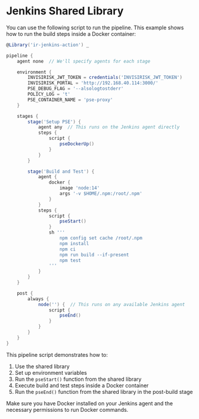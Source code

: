 # Jenkins Shared Library

You can use the following script to run the pipeline. This example shows how to run the build steps inside a Docker container:

```groovy
@Library('ir-jenkins-action') _

pipeline {
    agent none  // We'll specify agents for each stage

    environment {
        INVISIRISK_JWT_TOKEN = credentials('INVISIRISK_JWT_TOKEN')
        INVISIRISK_PORTAL = 'http://192.168.40.114:3000/'
        PSE_DEBUG_FLAG = '--alsologtostderr'
        POLICY_LOG = 't'
        PSE_CONTAINER_NAME = 'pse-proxy'
    }

    stages {
        stage('Setup PSE') {
            agent any  // This runs on the Jenkins agent directly
            steps {
                script {
                    pseDockerUp()
                }
            }
        }

        stage('Build and Test') {
            agent {
                docker {
                    image 'node:14'
                    args '-v $HOME/.npm:/root/.npm'
                }
            }
            steps {
                script {
                    pseStart()
                }
                sh '''
                    npm config set cache /root/.npm
                    npm install
                    npm ci
                    npm run build --if-present
                    npm test
                '''
            }
        }
    }

    post {
        always {
            node('') {  // This runs on any available Jenkins agent
                script {
                    pseEnd()
                }
            }
        }
    }
}
```

This pipeline script demonstrates how to:

1. Use the shared library
2. Set up environment variables
3. Run the `pseStart()` function from the shared library
4. Execute build and test steps inside a Docker container
5. Run the `pseEnd()` function from the shared library in the post-build stage

Make sure you have Docker installed on your Jenkins agent and the necessary permissions to run Docker commands.
